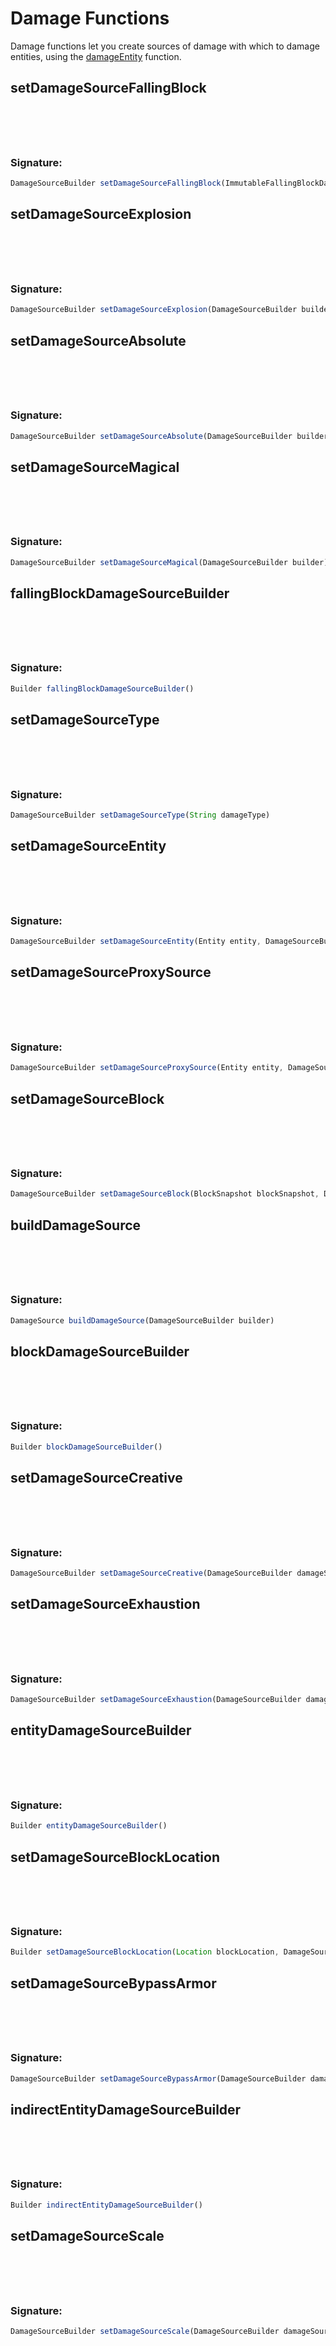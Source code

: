 # Damage Functions
 Damage functions let you create sources of damage with which to damage entities,
 using the [damageEntity](https://atherys.com/docs/Entity-Functions.html#damageentity) function.

## setDamageSourceFallingBlock

<h3 style="padding-top: 4.6rem"> Signature: </h3>

```js
DamageSourceBuilder setDamageSourceFallingBlock(ImmutableFallingBlockData immutableFallingBlockData, DamageSourceBuilder builder)
```

## setDamageSourceExplosion

<h3 style="padding-top: 4.6rem"> Signature: </h3>

```js
DamageSourceBuilder setDamageSourceExplosion(DamageSourceBuilder builder)
```

## setDamageSourceAbsolute

<h3 style="padding-top: 4.6rem"> Signature: </h3>

```js
DamageSourceBuilder setDamageSourceAbsolute(DamageSourceBuilder builder)
```

## setDamageSourceMagical

<h3 style="padding-top: 4.6rem"> Signature: </h3>

```js
DamageSourceBuilder setDamageSourceMagical(DamageSourceBuilder builder)
```

## fallingBlockDamageSourceBuilder

<h3 style="padding-top: 4.6rem"> Signature: </h3>

```js
Builder fallingBlockDamageSourceBuilder()
```

## setDamageSourceType

<h3 style="padding-top: 4.6rem"> Signature: </h3>

```js
DamageSourceBuilder setDamageSourceType(String damageType)
```

## setDamageSourceEntity

<h3 style="padding-top: 4.6rem"> Signature: </h3>

```js
DamageSourceBuilder setDamageSourceEntity(Entity entity, DamageSourceBuilder builder)
```

## setDamageSourceProxySource

<h3 style="padding-top: 4.6rem"> Signature: </h3>

```js
DamageSourceBuilder setDamageSourceProxySource(Entity entity, DamageSourceBuilder builder)
```

## setDamageSourceBlock

<h3 style="padding-top: 4.6rem"> Signature: </h3>

```js
DamageSourceBuilder setDamageSourceBlock(BlockSnapshot blockSnapshot, DamageSourceBuilder builder)
```

## buildDamageSource

<h3 style="padding-top: 4.6rem"> Signature: </h3>

```js
DamageSource buildDamageSource(DamageSourceBuilder builder)
```

## blockDamageSourceBuilder

<h3 style="padding-top: 4.6rem"> Signature: </h3>

```js
Builder blockDamageSourceBuilder()
```

## setDamageSourceCreative

<h3 style="padding-top: 4.6rem"> Signature: </h3>

```js
DamageSourceBuilder setDamageSourceCreative(DamageSourceBuilder damageSourceBuilder)
```

## setDamageSourceExhaustion

<h3 style="padding-top: 4.6rem"> Signature: </h3>

```js
DamageSourceBuilder setDamageSourceExhaustion(DamageSourceBuilder damageSourceBuilder, Double exhaustion)
```

## entityDamageSourceBuilder

<h3 style="padding-top: 4.6rem"> Signature: </h3>

```js
Builder entityDamageSourceBuilder()
```

## setDamageSourceBlockLocation

<h3 style="padding-top: 4.6rem"> Signature: </h3>

```js
Builder setDamageSourceBlockLocation(Location blockLocation, DamageSourceBuilder builder)
```

## setDamageSourceBypassArmor

<h3 style="padding-top: 4.6rem"> Signature: </h3>

```js
DamageSourceBuilder setDamageSourceBypassArmor(DamageSourceBuilder damageSourceBuilder)
```

## indirectEntityDamageSourceBuilder

<h3 style="padding-top: 4.6rem"> Signature: </h3>

```js
Builder indirectEntityDamageSourceBuilder()
```

## setDamageSourceScale

<h3 style="padding-top: 4.6rem"> Signature: </h3>

```js
DamageSourceBuilder setDamageSourceScale(DamageSourceBuilder damageSourceBuilder)
```

